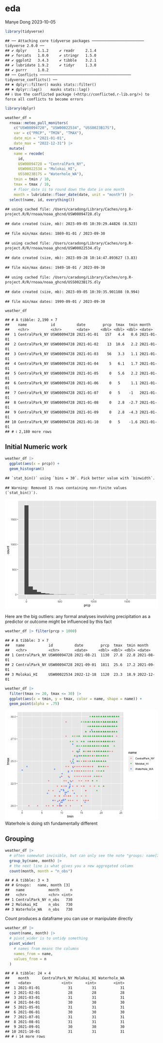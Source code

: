 eda
================
Manye Dong
2023-10-05

``` r
library(tidyverse)
```

    ## ── Attaching core tidyverse packages ──────────────────────── tidyverse 2.0.0 ──
    ## ✔ dplyr     1.1.2     ✔ readr     2.1.4
    ## ✔ forcats   1.0.0     ✔ stringr   1.5.0
    ## ✔ ggplot2   3.4.3     ✔ tibble    3.2.1
    ## ✔ lubridate 1.9.2     ✔ tidyr     1.3.0
    ## ✔ purrr     1.0.2     
    ## ── Conflicts ────────────────────────────────────────── tidyverse_conflicts() ──
    ## ✖ dplyr::filter() masks stats::filter()
    ## ✖ dplyr::lag()    masks stats::lag()
    ## ℹ Use the conflicted package (<http://conflicted.r-lib.org/>) to force all conflicts to become errors

``` r
library(dplyr)
```

``` r
weather_df = 
  rnoaa::meteo_pull_monitors(
    c("USW00094728", "USW00022534", "USS0023B17S"),
    var = c("PRCP", "TMIN", "TMAX"), 
    date_min = "2021-01-01",
    date_max = "2022-12-31") |>
  mutate(
    name = recode(
      id, 
      USW00094728 = "CentralPark_NY", 
      USW00022534 = "Molokai_HI",
      USS0023B17S = "Waterhole_WA"),
    tmin = tmin / 10,
    tmax = tmax / 10,
    # floor_date is to round down the date in one month
    month = lubridate::floor_date(date, unit = "month")) |>
  select(name, id, everything())
```

    ## using cached file: /Users/caradong/Library/Caches/org.R-project.R/R/rnoaa/noaa_ghcnd/USW00094728.dly

    ## date created (size, mb): 2023-09-05 10:39:29.44826 (8.523)

    ## file min/max dates: 1869-01-01 / 2023-09-30

    ## using cached file: /Users/caradong/Library/Caches/org.R-project.R/R/rnoaa/noaa_ghcnd/USW00022534.dly

    ## date created (size, mb): 2023-09-28 10:14:47.893627 (3.83)

    ## file min/max dates: 1949-10-01 / 2023-09-30

    ## using cached file: /Users/caradong/Library/Caches/org.R-project.R/R/rnoaa/noaa_ghcnd/USS0023B17S.dly

    ## date created (size, mb): 2023-09-05 10:39:35.901108 (0.994)

    ## file min/max dates: 1999-09-01 / 2023-09-30

``` r
weather_df
```

    ## # A tibble: 2,190 × 7
    ##    name           id          date        prcp  tmax  tmin month     
    ##    <chr>          <chr>       <date>     <dbl> <dbl> <dbl> <date>    
    ##  1 CentralPark_NY USW00094728 2021-01-01   157   4.4   0.6 2021-01-01
    ##  2 CentralPark_NY USW00094728 2021-01-02    13  10.6   2.2 2021-01-01
    ##  3 CentralPark_NY USW00094728 2021-01-03    56   3.3   1.1 2021-01-01
    ##  4 CentralPark_NY USW00094728 2021-01-04     5   6.1   1.7 2021-01-01
    ##  5 CentralPark_NY USW00094728 2021-01-05     0   5.6   2.2 2021-01-01
    ##  6 CentralPark_NY USW00094728 2021-01-06     0   5     1.1 2021-01-01
    ##  7 CentralPark_NY USW00094728 2021-01-07     0   5    -1   2021-01-01
    ##  8 CentralPark_NY USW00094728 2021-01-08     0   2.8  -2.7 2021-01-01
    ##  9 CentralPark_NY USW00094728 2021-01-09     0   2.8  -4.3 2021-01-01
    ## 10 CentralPark_NY USW00094728 2021-01-10     0   5    -1.6 2021-01-01
    ## # ℹ 2,180 more rows

## Initial Numeric work

``` r
weather_df |> 
  ggplot(aes(x = prcp)) + 
  geom_histogram()
```

    ## `stat_bin()` using `bins = 30`. Pick better value with `binwidth`.

    ## Warning: Removed 15 rows containing non-finite values (`stat_bin()`).

![](eda_files/figure-gfm/unnamed-chunk-4-1.png)<!-- -->

Here are the big outliers: any formal analyses involving precipitation
as a predictor or outcome might be influenced by this fact

``` r
weather_df |> filter(prcp > 1000)
```

    ## # A tibble: 3 × 7
    ##   name           id          date        prcp  tmax  tmin month     
    ##   <chr>          <chr>       <date>     <dbl> <dbl> <dbl> <date>    
    ## 1 CentralPark_NY USW00094728 2021-08-21  1130  27.8  22.8 2021-08-01
    ## 2 CentralPark_NY USW00094728 2021-09-01  1811  25.6  17.2 2021-09-01
    ## 3 Molokai_HI     USW00022534 2022-12-18  1120  23.3  18.9 2022-12-01

``` r
weather_df |> 
  filter(tmax >= 20, tmax <= 30) |> 
  ggplot(aes(x = tmin, y = tmax, color = name, shape = name)) + 
  geom_point(alpha = .75)
```

![](eda_files/figure-gfm/unnamed-chunk-6-1.png)<!-- --> Waterhole is
doing sth fundamentally different

## Grouping

``` r
weather_df |>
  # often somewhat invisible, but can only see the note "groups: name[3], denoting the unique groups"
  group_by(name, month) |>
  # the next line is what gives you a new aggregated column
  count(month, month = "n_obs")
```

    ## # A tibble: 3 × 3
    ## # Groups:   name, month [3]
    ##   name           month     n
    ##   <chr>          <chr> <int>
    ## 1 CentralPark_NY n_obs   730
    ## 2 Molokai_HI     n_obs   730
    ## 3 Waterhole_WA   n_obs   730

Count produces a dataframe you can use or manipulate directly

``` r
weather_df |>
  count(name, month) |>
  # pivot_wider is to untidy something
  pivot_wider(
    # names from means the columns
    names_from = name,
    values_from = n
  )
```

    ## # A tibble: 24 × 4
    ##    month      CentralPark_NY Molokai_HI Waterhole_WA
    ##    <date>              <int>      <int>        <int>
    ##  1 2021-01-01             31         31           31
    ##  2 2021-02-01             28         28           28
    ##  3 2021-03-01             31         31           31
    ##  4 2021-04-01             30         30           30
    ##  5 2021-05-01             31         31           31
    ##  6 2021-06-01             30         30           30
    ##  7 2021-07-01             31         31           31
    ##  8 2021-08-01             31         31           31
    ##  9 2021-09-01             30         30           30
    ## 10 2021-10-01             31         31           31
    ## # ℹ 14 more rows
